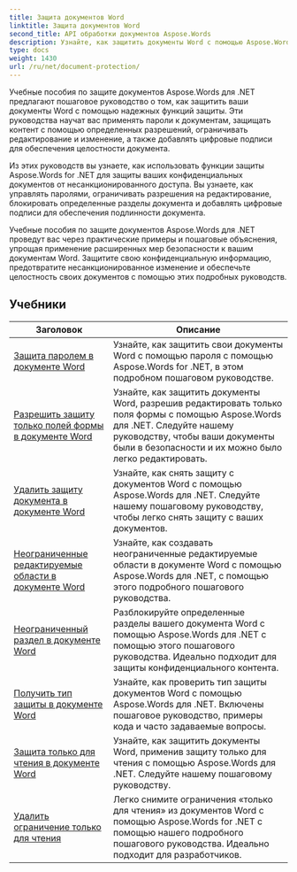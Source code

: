 ```yaml
---
title: Защита документов Word
linktitle: Защита документов Word
second_title: API обработки документов Aspose.Words
description: Узнайте, как защитить документы Word с помощью Aspose.Words для .NET. В учебных пособиях вы познакомитесь с различными методами защиты, такими как блокировка изменений, защита паролем, ограничение доступа к элементам документа и многое другое.
type: docs
weight: 1430
url: /ru/net/document-protection/
---
```

Учебные пособия по защите документов Aspose.Words для .NET предлагают пошаговое руководство о том, как защитить ваши документы Word с помощью надежных функций защиты. Эти руководства научат вас применять пароли к документам, защищать контент с помощью определенных разрешений, ограничивать редактирование и изменение, а также добавлять цифровые подписи для обеспечения целостности документа.

Из этих руководств вы узнаете, как использовать функции защиты Aspose.Words for .NET для защиты ваших конфиденциальных документов от несанкционированного доступа. Вы узнаете, как управлять паролями, ограничивать разрешения на редактирование, блокировать определенные разделы документа и добавлять цифровые подписи для обеспечения подлинности документа.

Учебные пособия по защите документов Aspose.Words для .NET проведут вас через практические примеры и пошаговые объяснения, упрощая применение расширенных мер безопасности к вашим документам Word. Защитите свою конфиденциальную информацию, предотвратите несанкционированное изменение и обеспечьте целостность своих документов с помощью этих подробных руководств.

 ## Учебники
| Заголовок | Описание |
| --- | --- |
| [Защита паролем в документе Word](./password-protection/) | Узнайте, как защитить свои документы Word с помощью пароля с помощью Aspose.Words for .NET, в этом подробном пошаговом руководстве. |
| [Разрешить защиту только полей формы в документе Word](./allow-only-form-fields-protect/) | Узнайте, как защитить документы Word, разрешив редактировать только поля формы с помощью Aspose.Words для .NET. Следуйте нашему руководству, чтобы ваши документы были в безопасности и их можно было легко редактировать. |
| [Удалить защиту документа в документе Word](./remove-document-protection/) | Узнайте, как снять защиту с документов Word с помощью Aspose.Words для .NET. Следуйте нашему пошаговому руководству, чтобы легко снять защиту с ваших документов. |
| [Неограниченные редактируемые области в документе Word](./unrestricted-editable-regions/) | Узнайте, как создавать неограниченные редактируемые области в документе Word с помощью Aspose.Words для .NET, с помощью этого подробного пошагового руководства. |
| [Неограниченный раздел в документе Word](./unrestricted-section/) | Разблокируйте определенные разделы вашего документа Word с помощью Aspose.Words для .NET с помощью этого пошагового руководства. Идеально подходит для защиты конфиденциального контента. |
| [Получить тип защиты в документе Word](./get-protection-type/) | Узнайте, как проверить тип защиты документов Word с помощью Aspose.Words для .NET. Включены пошаговое руководство, примеры кода и часто задаваемые вопросы. |
| [Защита только для чтения в документе Word](./read-only-protection/) | Узнайте, как защитить документы Word, применив защиту только для чтения с помощью Aspose.Words для .NET. Следуйте нашему пошаговому руководству. |
| [Удалить ограничение только для чтения](./remove-read-only-restriction/) | Легко снимите ограничения «только для чтения» из документов Word с помощью Aspose.Words for .NET с помощью нашего подробного пошагового руководства. Идеально подходит для разработчиков. |